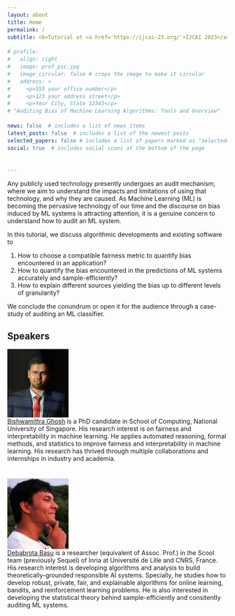 ```yaml
---
layout: about
title: Home
permalink: /
subtitle: <b>Tutorial at <a href='https://ijcai-23.org/'>IJCAI 2023</a>, Macao</b>

# profile:
#   align: right
#   image: prof_pic.jpg
#   image_circular: false # crops the image to make it circular
#   address: >
#     <p>555 your office number</p>
#     <p>123 your address street</p>
#     <p>Your City, State 12345</p>
# "Auditing Bias of Machine Learning Algorithms: Tools and Overview"

news: false  # includes a list of news items
latest_posts: false  # includes a list of the newest posts
selected_papers: false # includes a list of papers marked as "selected={true}"
social: true  # includes social icons at the bottom of the page


---
```


Any publicly used technology presently undergoes an audit mechanism, where we aim to understand the impacts and limitations of using that technology, and why they are caused. As Machine Learning (ML) is becoming the pervasive technology of our time and the discourse on bias induced by ML systems is attracting attention, it is a genuine concern to understand how to audit an ML system. 

In this tutorial, we discuss algorithmic developments and existing software to 

1. How to choose a compatible fairness metric to quantify bias encountered in an application?
2. How to quantify the bias encountered in the predictions of ML systems accurately and sample-efficiently?
3. How to explain different sources yielding the bias up to different levels of granularity?

We conclude the conundrum or open it for the audience through a case-study of auditing an ML classifier.

## Speakers

<div class="container" style="margin-bottom:1cm;">
  <div class="row">
<div class="col-sm-6 col-md-3">
<img alt="image" width="140px" src="assets/img/bg.jpg" class="img-responsive" align="center">
</div>
    <div class="col-sm-6 col-md-9">
<a href='https://bishwamittra.github.io'>Bishwamittra Ghosh</a> is a PhD candidate in School of Computing, National University of Singapore. His research interest is on fairness and interpretability in machine learning. He applies automated reasoning, formal methods, and statistics to improve fairness and interpretability in machine learning. His research has thrived through multiple collaborations and internships in industry and academia. 
    </div>
  </div>
</div>

<div class="container"  style="margin-bottom:1cm;">
  <div class="row">
<div class="col-sm-6 col-md-3">
<img alt="image" width="140px" src="assets/img/db.jpg" class="img-responsive" align="center">
</div>
    <div class="col-sm-6 col-md-9">
<a href='https://debabrota-basu.github.io'>Debabrota Basu</a> is a researcher (equivalent of Assoc. Prof.) in the Scool team (previously Sequel) of Inria at Université de Lille and CNRS, France. His research interest is developing algorithms and analysis to build theoretically-grounded responsible AI systems. Specially, he studies how to develop robust, private, fair, and explainable algorithms for online learning, bandits, and reinforcement learning problems. He is also interested in developing the statistical theory behind sample-efficiently and consitently auditing ML systems.
    </div>
  </div>
</div>

